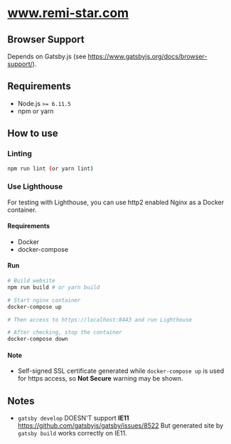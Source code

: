 www.remi-star.com
=================

Browser Support
---------------

Depends on Gatsby.js (see https://www.gatsbyjs.org/docs/browser-support/).


Requirements
------------

* Node.js `>= 6.11.5`
* npm or yarn


How to use
----------

### Linting

```bash
npm run lint (or yarn lint)
```

### Use Lighthouse

For testing with Lighthouse, you can use http2 enabled Nginx as a Docker container.


#### Requirements

* Docker
* docker-compose

#### Run

```bash
# Build website
npm run build # or yarn build

# Start nginx container
docker-compose up

# Then access to https://localhost:8443 and run Lighthouse

# After checking, stop the container
docker-compose down
```

#### Note

* Self-signed SSL certificate generated while `docker-compose up` is used for https access, so **Not Secure** warning may be shown.


Notes
-----

* `gatsby develop` DOESN'T support **IE11** https://github.com/gatsbyjs/gatsby/issues/8522
  But generated site by `gatsby build` works correctly on IE11.
